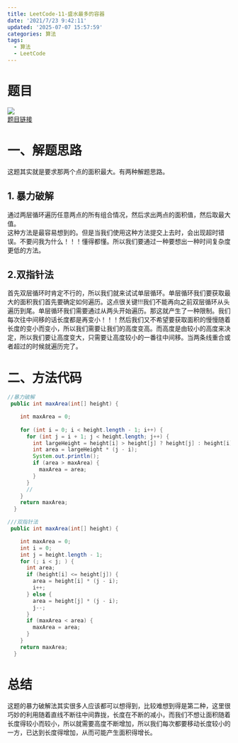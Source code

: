 ```yaml
---
title: LeetCode-11-盛水最多的容器
date: '2021/7/23 9:42:11'
updated: '2025-07-07 15:57:59'
categories: 算法
tags:
  - 算法
  - LeetCode
---
```

# 题目


![](/images/4fbc545a701219a64c44d94a6c0a0233.png)  
[题目链接](https://leetcode-cn.com/problems/container-with-most-water/)



# 一、解题思路


这题其实就是要求那两个点的面积最大。有两种解题思路。



## 1. 暴力破解


通过两层循环遍历任意两点的所有组合情况，然后求出两点的面积值，然后取最大值。  
这种方法是最容易想到的。但是当我们使用这种方法提交上去时，会出现超时错误。不要问我为什么！！！懂得都懂。所以我们要通过一种要想出一种时间复杂度更低的方法。



## 2.双指针法


首先双层循环时肯定不行的，所以我们就来试试单层循环。单层循环我们要获取最大的面积我们首先要确定如何遍历。这点很关键!!!我们不能再向之前双层循环从头遍历到尾。单层循环我们需要通过从两头开始遍历。那这就产生了一种限制。我们每次往中间移的话长度都是再变小！！！然后我们又不希望要获取面积的慢慢随着长度的变小而变小，所以我们需要让我们的高度变高。而高度是由较小的高度来决定，所以我们要让高度变大，只需要让高度较小的一番往中间移。当两条线重合或者超过的时候就遍历完了。



# 二、方法代码


```java
//暴力破解
 public int maxArea(int[] height) {

    int maxArea = 0;
   
    for (int i = 0; i < height.length - 1; i++) {
      for (int j = i + 1; j < height.length; j++) {
        int largeHeight = height[i] > height[j] ? height[j] : height[i];
        int area = largeHeight * (j - i);
        System.out.println();
        if (area > maxArea) {
          maxArea = area;
        }
      }
      //
    }
    return maxArea;
  }

///双指针法
 public int maxArea(int[] height) {

    int maxArea = 0;
    int i = 0;
    int j = height.length - 1;
    for (; i < j; ) {
      int area;
      if (height[i] <= height[j]) {
        area = height[i] * (j - i);
        i++;
      } else {
        area = height[j] * (j - i);
        j--;
      }
      if (maxArea < area) {
        maxArea = area;
      }
    }
    return maxArea;
  }
```



# 总结


这题的暴力破解法其实很多人应该都可以想得到，比较难想到得是第二种，这里很巧妙的利用随着直线不断往中间靠拢，长度在不断的减小，而我们不想让面积随着长度得较小而较小，所以就需要高度不断增加，所以我们每次都要移动长度较小的一方，已达到长度得增加，从而可能产生面积得增长。

